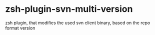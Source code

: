 zsh-plugin-svn-multi-version
============================

zsh plugin, that modifies the used svn client binary, based on the repo format version
